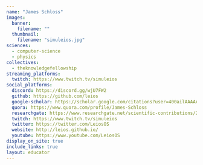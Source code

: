 ```yaml
---
name: "James Schloss"
images:
  banner:
    filename: ""
  thumbnail:
    filename: "simuleios.jpg"
sciences:
  - computer-science
  - physics
collectives:
  - theknowledgefellowship
streaming_platforms:
  twitch: https://www.twitch.tv/simuleios
social_platforms:
  discord: https://discord.gg/wjU7FW2
  github: https://github.com/leios
  google-scholar: https://scholar.google.com/citations?user=400ailAAAAAJ
  quora: https://www.quora.com/profile/James-Schloss
  researchgate: https://www.researchgate.net/scientific-contributions/2150730752_James_Schloss
  twitch: https://www.twitch.tv/simuleios
  twitter: https://twitter.com/LeiosOS
  website: http://leios.github.io/
  youtube: https://www.youtube.com/LeiosOS
display_on_site: true
include_links: true
layout: educator
---
```

